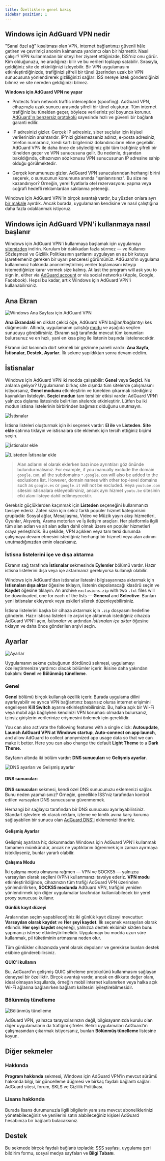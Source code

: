 ```yaml
---
title: Özelliklere genel bakış
sidebar position: 1
---
```


## Windows için AdGuard VPN nedir

"Sanal özel ağ" kısaltması olan VPN, internet bağlantınızı güvenli hâle getiren ve çevrimiçi anonim kalmanıza yardımcı olan bir hizmettir. Nasıl çalışır? VPN kullanmadan bir siteyi her ziyaret ettiğinizde, İSS'niz onu görür. Kim olduğunuzu, ne aradığınızı bilir ve bu verileri toplayıp satabilir. Sırasıyla, geldiğiniz site de etkinliğinizi izleyebilir. Bir VPN uygulamasını etkinleştirdiğinizde, trafiğinizi şifreli bir tünel üzerinden uzak bir VPN sunucusuna yönlendirerek gizliliğinizi sağlar: İSS nereye istek gönderdiğinizi bilmez ve site nereden geldiğinizi bilmez.

**Windows için AdGuard VPN ne yapar**

* Protects from network traffic interception (spoofing). AdGuard VPN, cihazınızla uzak sunucu arasında şifreli bir tünel oluşturur. Tüm internet trafiğiniz bu tünelden geçer, böylece verileriniz yol boyunca korunur. [AdGuard'ın benzersiz protokolü](/general/adguard-vpn-protocol.mdx) sayesinde hızlı ve güvenli bir bağlantı garanti edilir.

* IP adresinizi gizler. Gerçek IP adresiniz, siber suçlular için kişisel verilerinizin anahtarıdır. IP'nizi gizlemezseniz adınız, e-posta adresiniz, telefon numaranız, kredi kartı bilgileriniz dolandırıcıların eline geçebilir. AdGuard VPN ile daha önce de söylediğimiz gibi tüm trafiğiniz şifreli bir tünelden geçer ve VPN sunucusuna gelir. Bu nedenle, dışarıdan bakıldığında, cihazınızın söz konusu VPN sunucusunun IP adresine sahip olduğu görülmektedir.

* Gerçek konumunuzu gizler. AdGuard VPN sunucularından herhangi birini seçerek, o sunucunun konumuna anında "ışınlanırsınız". Bu size ne kazandırıyor? Örneğin, yerel fiyatlarla otel rezervasyonu yapma veya coğrafi hedefli reklamlardan saklanma yeteneği.

Windows için AdGuard VPN'in birçok avantajı vardır, bu yüzden onlara ayrı [bir makale](/general/why-adguard-vpn.md) ayırdık. Ancak burada, uygulamanın kendisine ve nasıl çalıştığına daha fazla odaklanmak istiyoruz.

## Windows için AdGuard VPN'i kullanmaya nasıl başlanır

Windows için AdGuard VPN'i kullanmaya başlamak için uygulamayı [sitemizden](https://adguard-vpn.com/en/welcome.html) indirin. Kurulum bir dakikadan fazla sürmez — ve Kullanıcı Sözleşmesi ve Gizlilik Politikasının şartlarını uygulayan en az bir kutuyu işaretlemeniz gereken bir uyarı penceresi görürsünüz. AdGuard'ın uygulama kullanımınız hakkında anonimleştirilmiş veriler toplamasını isteyip istemediğinize karar vermek size kalmış. At last the program will ask you to sign in, either via [AdGuard account](https://auth.adguard.com/login.html) or via social networks (Apple, Google, Facebook). Hepsi bu kadar, artık Windows için AdGuard VPN'i kullanabilirsiniz.


## Ana Ekran

![Windows Ana Sayfası için AdGuard VPN](https://cdn.adguard.com/content/kb/VPN/windows/main_en.png)

**Ana Ekrandaki** en dikkat çekici öğe, AdGuard VPN bağlan/bağlantıyı kes düğmesidir. Altında, uygulamanın çalıştığı [modu](#exclusions) ve aşağıda seçilen sunucuyu görebilirsiniz. Ekranın sağ tarafında mevcut tüm konumları bulursunuz ve en hızlı, yani en kısa ping ile listenin başında listelenecektir.

Ekranın üst kısmında dört sekmeli bir gezinme paneli vardır: **Ana Sayfa**, **İstisnalar**, **Destek**, **Ayarlar**. İlk sekme yapıldıktan sonra devam edelim.


## İstisnalar

Windows için AdGuard VPN iki modda çalışabilir: **Genel** veya **Seçici**. Ne anlama geliyor? Uygulamanın birkaç site dışında tüm sitelerde çalışmasını istiyorsanız, **Genel modunu** etkinleştirin ve tünelden çıkarmak istediğiniz kaynakları listeleyin. **Seçici modun** tam tersi bir etkisi vardır: AdGuard VPN'i yalnızca dışlama listesinde belirtilen sitelerde etkinleştirir. Lütfen bu iki modun istisna listelerinin birbirinden bağımsız olduğunu unutmayın.

![İstisnalar](https://cdn.adguard.com/content/kb/VPN/windows/exclusions_en.png)

İstisna listeleri oluşturmak için iki seçenek vardır: **El ile** ve **Listeden**. **Site ekle** satırına tıklayın ve istisnalara site eklemek için tercih ettiğiniz biçimi seçin.

![İstisnalar ekle](https://cdn.adguard.com/content/kb/VPN/windows/exclusions_add_en.png)

![Listeden İstisnalar ekle](https://cdn.adguard.com/content/kb/VPN/windows/exclusions_from_list_en.png)

> Alan adlarını el olarak eklerken bazı ince ayrıntıları göz önünde bulundurmalısınız. For example, if you manually exclude the domain `google.com`, all the subdomains `*.google.com` will also be added to the exclusions list. However, domain names with other top-level domains such as `google.es` or `google.it` will not be excluded. Veya `youtube.com` sitesini istisnalara ekleyebilirsiniz, ancak aynı hizmet `youtu.be` sitesinin etki alanı listeye dahil edilmeyecektir.

Gereksiz güçlüklerden kaçınmak için **Listeden** seçeneğini kullanmanızı tavsiye ederiz. Zaten sizin için sekiz farklı popüler hizmet kategorisini grupladık: Sosyal ağlar, Mesajlaşma, Video ve Müzik yayın akışı hizmetleri, Oyunlar, Alışveriş, Arama motorları ve İş iletişim araçları. Her platformla ilgili tüm alan adları ve alt alan adları dahil olmak üzere en popüler hizmetleri oraya yerleştirdik. Bu şekilde, VPN açıkken veya tam tersi durumda çalışmaya devam etmesini istediğiniz herhangi bir hizmeti veya alan adınını unutmadığınızdan emin olacaksınız.

### İstisna listelerini içe ve dışa aktarma

Ekranın sağ tarafında **İstisnalar** sekmesinde **Eylemler** bölümü vardır. Hazır istisna listelerini dışa veya içe aktarmanız gerekiyorsa kullanışlı olabilir.

Windows için AdGuard'dan istisnalar listesini bilgisayarınıza aktarmak için **İstisnaları dışa aktar** öğesine tıklayın, listenin depolanacağı klasörü seçin ve **Kaydet** öğesine tıklayın. An archive `exclusions.zip` with two `.txt` files will be downloaded, one for each of the lists — **General** and **Selective**. Bunları yeni istisnalar ekleyerek veya eskileri silerek düzenleyebilirsiniz.

İstisna listelerini başka bir cihaza aktarmak için `.zip` dosyasını hedefine gönderin. Hazır istisna listeleri ile arşivi içe aktarmak istediğiniz cihazda AdGuard VPN'i açın, *İstisnalar* ve ardından *İstisnaları içe aktar* öğesine tıklayın ve daha önce gönderilen arşivi seçin.

## Ayarlar

![Ayarlar](https://cdn.adguard.com/content/kb/VPN/windows/settings_en.png)

Uygulamanın sekme çubuğunun dördüncü sekmesi, uygulamayı özelleştirmenize yardımcı olacak bölümler içerir. İkisine daha yakından bakalım: **Genel** ve **Bölünmüş tünelleme**.


### Genel

**Genel** bölümü birçok kullanışlı özellik içerir. Burada uygulama dilini ayarlayabilir ve ayrıca VPN bağlantınız başarısız olursa internet erişimini engelleyen **Kill Switch** ayarını etkinleştirebilirsiniz. Bu, halka açık bir Wi-Fi veya mobil ağa bağlıyken kendinizi VPN koruması olmadan bulursanız, izinsiz girişlerin verilerinize erişmesini önlemek için gereklidir.

You can also activate the following features with a single click: **Autoupdate**, **Launch AdGuard VPN at Windows startup**, **Auto-connect on app launch**, and allow AdGuard to collect anonymized app usage data so that we can make it better. Here you can also change the default **Light Theme** to a **Dark Theme**.

Sayfanın altında iki bölüm vardır: **DNS sunucuları** ve **Gelişmiş ayarlar**.

![DNS ayarları ve Gelişmiş ayarlar](https://cdn.adguard.com/content/kb/VPN/windows/settings_dns_and_advanced_en.png)

#### DNS sunucuları

**DNS sunucuları** sekmesi, kendi özel DNS sunucunuzu eklemenizi sağlar. Bunu neden yapmalısınız? Örneğin, genellikle İSS'niz tarafından kontrol edilen varsayılan DNS sunucusuna güvenmemek.

Herhangi bir sağlayıcı tarafından bir DNS sunucusu ayarlayabilirsiniz. Standart işlevlere ek olarak reklam, izleme ve kimlik avına karşı koruma sağlayabilen bir sunucu olan [AdGuard DNS'i](https://kb.adguard.com/en/general/dns-providers#adguard-dns) eklemenizi öneririz.

#### Gelişmiş Ayarlar

Gelişmiş ayarlara hiç dokunmadan Windows için AdGuard VPN'i kullanmak tamamen mümkündür, ancak ne yaptıklarını öğrenmek için zaman ayırmaya istekliyseniz, bunlar yararlı olabilir.

**Çalışma Modu**

İki çalışma modu olmasına rağmen — VPN ve SOCKS5 — yalnızca varsayılan olarak seçileni (VPN) kullanmanızı tavsiye ederiz. **VPN modu** etkinleştirildiğinde, cihazınızın tüm trafiği AdGuard VPN üzerinden yönlendirilirken, **SOCKS5 modunda** AdGuard VPN, trafiğini yeniden yönlendirmek için diğer uygulamalar tarafından kullanılabilecek bir yerel proxy sunucusu kullanır.

**Günlük kayıt düzeyi**

Aralarından seçim yapabileceğiniz iki günlük kayıt düzeyi mevcuttur: **Varsayılan olarak kaydet** ve **Her şeyi kaydet**. İlk seçenek varsayılan olarak etkindir. **Her şeyi kaydet** seçeneği, yalnızca destek ekibimiz sizden bunu yapmanızı isterse etkinleştirilmelidir. Uygulamayı bu modda uzun süre kullanmak, pil tüketiminin artmasına neden olur.

Tüm günlükler cihazınızda yerel olarak depolanır ve gerekirse bunları destek ekibine gönderebilirsiniz.

**QUIC'i kullanın**

Bu, AdGuard'ın gelişmiş QUIC şifreleme protokolünü kullanmasını sağlayan deneysel bir özelliktir. Birçok avantajı vardır, ancak en dikkate değer olanı, ideal olmayan koşullarda, örneğin mobil internet kullanırken veya halka açık Wi-Fi ağlarına bağlanırken bağlantı kalitesini iyileştirebilmesidir.


### Bölünmüş tünelleme

![Bölünmüş tünelleme](https://cdn.adguard.com/content/kb/VPN/windows/split_tunneling_en.png)

AdGuard VPN, yalnızca tarayıcılarınızın değil, bilgisayarınızda kurulu olan diğer uygulamaların da trafiğini şifreler. Belirli uygulamaları AdGuard'ın çalışmasından çıkarmak istiyorsanız, bunları **Bölünmüş tünelleme** listesine koyun.

## Diğer sekmeler

### Hakkında

**Program hakkında** sekmesi, Windows için AdGuard VPN'in mevcut sürümü hakkında bilgi, bir güncelleme düğmesi ve birkaç faydalı bağlantı sağlar: AdGuard sitesi, forum, SKLS ve Gizlilik Politikası.

### Lisans hakkında

Burada lisans durumunuzla ilgili bilgilerin yanı sıra mevcut aboneliklerinizi yönetebileceğiniz ve yenilerini satın alabileceğiniz kişisel AdGuard hesabınıza bir bağlantı bulacaksınız.

## Destek

Bu sekmede birçok faydalı bağlantı topladık: SSS sayfası, uygulama geri bildirim formu, sosyal medya sayfaları ve **Bilgi Tabanı**.